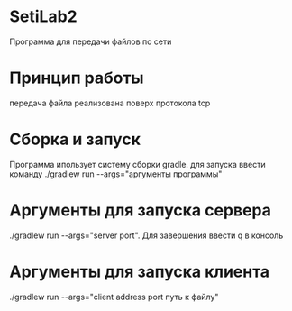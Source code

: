 # SetiLab2
Программа для передачи файлов по сети


# Принцип работы
передача файла реализована поверх протокола tcp

# Сборка и запуск
Программа ипользует систему сборки gradle. для запуска ввести команду ./gradlew run --args="аргументы программы"

# Аргументы для запуска сервера
./gradlew run --args="server port".
Для завершения ввести q в консоль

# Аргументы для запуска клиента
./gradlew run --args="client address port путь к файлу"
